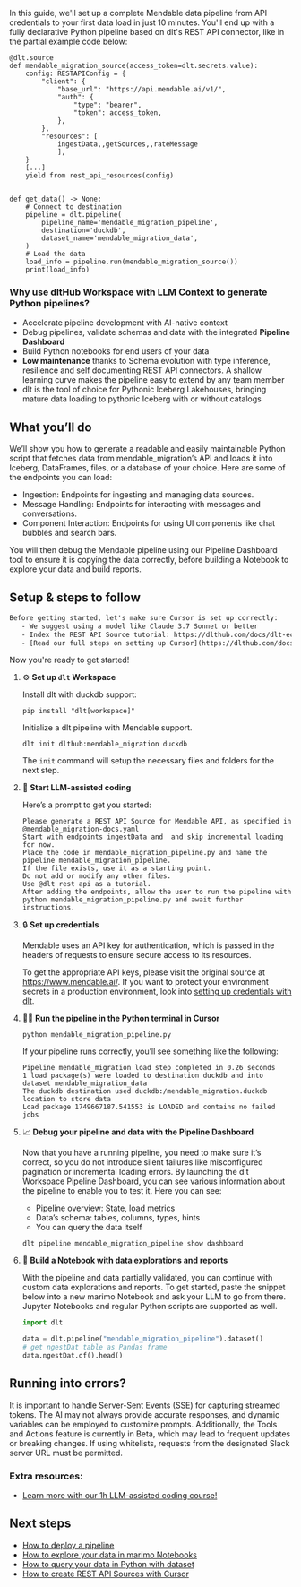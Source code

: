 In this guide, we'll set up a complete Mendable data pipeline from API credentials to your first data load in just 10 minutes. You'll end up with a fully declarative Python pipeline based on dlt's REST API connector, like in the partial example code below:

```python-outcome
@dlt.source
def mendable_migration_source(access_token=dlt.secrets.value):
    config: RESTAPIConfig = {
        "client": {
            "base_url": "https://api.mendable.ai/v1/",
            "auth": {
                "type": "bearer",
                "token": access_token,
            },
        },
        "resources": [
            ingestData,,getSources,,rateMessage
            ],
    }
    [...]
    yield from rest_api_resources(config)


def get_data() -> None:
    # Connect to destination
    pipeline = dlt.pipeline(
        pipeline_name='mendable_migration_pipeline',
        destination='duckdb',
        dataset_name='mendable_migration_data', 
    )
    # Load the data
    load_info = pipeline.run(mendable_migration_source())
    print(load_info) 
```

### Why use dltHub Workspace with LLM Context to generate Python pipelines?

- Accelerate pipeline development with AI-native context
- Debug pipelines, validate schemas and data with the integrated **Pipeline Dashboard**
- Build Python notebooks for end users of your data
- **Low maintenance** thanks to Schema evolution with type inference, resilience and self documenting REST API connectors. A shallow learning curve makes the pipeline easy to extend by any team member
- dlt is the tool of choice for Pythonic Iceberg Lakehouses, bringing mature data loading to pythonic Iceberg with or without catalogs

## What you’ll do

We’ll show you how to generate a readable and easily maintainable Python script that fetches data from mendable_migration’s API and loads it into Iceberg, DataFrames, files, or a database of your choice. Here are some of the endpoints you can load:

- Ingestion: Endpoints for ingesting and managing data sources.
- Message Handling: Endpoints for interacting with messages and conversations.
- Component Interaction: Endpoints for using UI components like chat bubbles and search bars.

You will then debug the Mendable pipeline using our Pipeline Dashboard tool to ensure it is copying the data correctly, before building a Notebook to explore your data and build reports.

## Setup & steps to follow

```default
Before getting started, let's make sure Cursor is set up correctly:
   - We suggest using a model like Claude 3.7 Sonnet or better
   - Index the REST API Source tutorial: https://dlthub.com/docs/dlt-ecosystem/verified-sources/rest_api/ and add it to context as **@dlt rest api**
   - [Read our full steps on setting up Cursor](https://dlthub.com/docs/dlt-ecosystem/llm-tooling/cursor-restapi#23-configuring-cursor-with-documentation)
```

Now you're ready to get started!

1. ⚙️ **Set up `dlt` Workspace**
    
    Install dlt with duckdb support:
    ```shell
    pip install "dlt[workspace]"
    ```

    Initialize a dlt pipeline with Mendable support.
    ```shell
    dlt init dlthub:mendable_migration duckdb
    ```

    The `init` command will setup the necessary files and folders for the next step.
    
2. 🤠 **Start LLM-assisted coding**
    
    Here’s a prompt to get you started:
    
    ```prompt
    Please generate a REST API Source for Mendable API, as specified in @mendable_migration-docs.yaml 
    Start with endpoints ingestData and  and skip incremental loading for now. 
    Place the code in mendable_migration_pipeline.py and name the pipeline mendable_migration_pipeline. 
    If the file exists, use it as a starting point. 
    Do not add or modify any other files. 
    Use @dlt rest api as a tutorial. 
    After adding the endpoints, allow the user to run the pipeline with python mendable_migration_pipeline.py and await further instructions.
    ```

    
3. 🔒 **Set up credentials** 
    
    Mendable uses an API key for authentication, which is passed in the headers of requests to ensure secure access to its resources.
    
    To get the appropriate API keys, please visit the original source at https://www.mendable.ai/.
    If you want to protect your environment secrets in a production environment, look into [setting up credentials with dlt](https://dlthub.com/docs/walkthroughs/add_credentials).
    
4. 🏃‍♀️ **Run the pipeline in the Python terminal in Cursor**
    
    ```shell
    python mendable_migration_pipeline.py
    ```
    
    If your pipeline runs correctly, you’ll see something like the following:
    
    ```shell
    Pipeline mendable_migration load step completed in 0.26 seconds
    1 load package(s) were loaded to destination duckdb and into dataset mendable_migration_data
    The duckdb destination used duckdb:/mendable_migration.duckdb location to store data
    Load package 1749667187.541553 is LOADED and contains no failed jobs
    ```
    
5. 📈 **Debug your pipeline and data with the Pipeline Dashboard**

    Now that you have a running pipeline, you need to make sure it’s correct, so you do not introduce silent failures like misconfigured pagination or incremental loading errors. By launching the dlt Workspace Pipeline Dashboard, you can see various information about the pipeline to enable you to test it. Here you can see:
    - Pipeline overview: State, load metrics
    - Data’s schema: tables, columns, types, hints
    - You can query the data itself
    
    ```shell
    dlt pipeline mendable_migration_pipeline show dashboard
    ```
    
6. 🐍 **Build a Notebook with data explorations and reports**

    With the pipeline and data partially validated, you can continue with custom data explorations and reports. To get started, paste the snippet below into a new marimo Notebook and ask your LLM to go from there. Jupyter Notebooks and regular Python scripts are supported as well.

    
    ```python
    import dlt

   data = dlt.pipeline("mendable_migration_pipeline").dataset()
   # get ngestDat table as Pandas frame
   data.ngestDat.df().head()
    ```

## Running into errors?

It is important to handle Server-Sent Events (SSE) for capturing streamed tokens. The AI may not always provide accurate responses, and dynamic variables can be employed to customize prompts. Additionally, the Tools and Actions feature is currently in Beta, which may lead to frequent updates or breaking changes. If using whitelists, requests from the designated Slack server URL must be permitted.

### Extra resources:

- [Learn more with our 1h LLM-assisted coding course!](https://www.youtube.com/watch?v=GGid70rnJuM)

## Next steps

- [How to deploy a pipeline](https://dlthub.com/docs/walkthroughs/deploy-a-pipeline)
- [How to explore your data in marimo Notebooks](https://dlthub.com/docs/general-usage/dataset-access/marimo)
- [How to query your data in Python with dataset](https://dlthub.com/docs/general-usage/dataset-access/dataset)
- [How to create REST API Sources with Cursor](https://dlthub.com/docs/dlt-ecosystem/llm-tooling/cursor-restapi)
